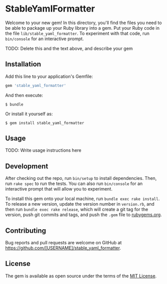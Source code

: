 # StableYamlFormatter

Welcome to your new gem! In this directory, you'll find the files you need to be able to package up your Ruby library into a gem. Put your Ruby code in the file `lib/stable_yaml_formatter`. To experiment with that code, run `bin/console` for an interactive prompt.

TODO: Delete this and the text above, and describe your gem

## Installation

Add this line to your application's Gemfile:

```ruby
gem 'stable_yaml_formatter'
```

And then execute:

    $ bundle

Or install it yourself as:

    $ gem install stable_yaml_formatter

## Usage

TODO: Write usage instructions here

## Development

After checking out the repo, run `bin/setup` to install dependencies. Then, run `rake spec` to run the tests. You can also run `bin/console` for an interactive prompt that will allow you to experiment.

To install this gem onto your local machine, run `bundle exec rake install`. To release a new version, update the version number in `version.rb`, and then run `bundle exec rake release`, which will create a git tag for the version, push git commits and tags, and push the `.gem` file to [rubygems.org](https://rubygems.org).

## Contributing

Bug reports and pull requests are welcome on GitHub at https://github.com/[USERNAME]/stable_yaml_formatter.


## License

The gem is available as open source under the terms of the [MIT License](http://opensource.org/licenses/MIT).

